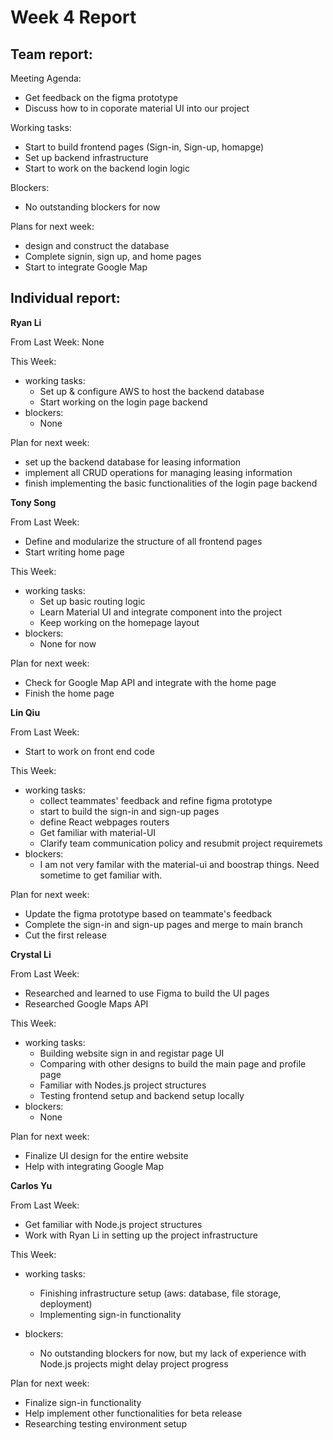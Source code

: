 # Week 4 Report

## Team report:

Meeting Agenda:

- Get feedback on the figma prototype
- Discuss how to in coporate material UI into our project

Working tasks:

- Start to build frontend pages (Sign-in, Sign-up, homapge)
- Set up backend infrastructure
- Start to work on the backend login logic

Blockers:
- No outstanding blockers for now

Plans for next week:
- design and construct the database
- Complete signin, sign up, and home pages 
- Start to integrate Google Map



## Individual report:

**Ryan Li**

From Last Week:
None

This Week:

- working tasks:
    - Set up & configure AWS to host the backend database
    - Start working on the login page backend
- blockers:
    - None

Plan for next week:
- set up the backend database for leasing information
- implement all CRUD operations for managing leasing information
- finish implementing the basic functionalities of the login page backend

    
    

**Tony Song**

From Last Week: 
- Define and modularize the structure of all frontend pages
- Start writing home page

This Week:

- working tasks:
    - Set up basic routing logic
    - Learn Material UI and integrate component into the project 
    - Keep working on the homepage layout
- blockers:
    - None for now

Plan for next week: 

- Check for Google Map API and integrate with the home page
- Finish the home page

**Lin Qiu**

From Last Week:
- Start to work on front end code

This Week:

- working tasks:
    - collect teammates' feedback and refine figma prototype
    - start to build the sign-in and sign-up pages
    - define React webpages routers
    - Get familiar with material-UI
    - Clarify team communication policy and resubmit project requiremets
- blockers:
    - I am not very familar with the material-ui and boostrap things. Need sometime to get familiar with.

Plan for next week: 

- Update the figma prototype based on teammate's feedback
- Complete the sign-in and sign-up pages and merge to main branch
- Cut the first release

**Crystal Li**

From Last Week:
- Researched and learned to use Figma to build the UI pages
- Researched Google Maps API

This Week:

- working tasks:
    - Building website sign in and registar page UI
    - Comparing with other designs to build the main page and profile page 
    - Familiar with Nodes.js project structures
    - Testing frontend setup and backend setup locally
- blockers:
    - None

Plan for next week:

- Finalize UI design for the entire website
- Help with integrating Google Map

**Carlos Yu**

From Last Week:
- Get familiar with Node.js project structures
- Work with Ryan Li in setting up the project infrastructure

This Week:

- working tasks:
    - Finishing infrastructure setup (aws: database, file storage, deployment)
    - Implementing sign-in functionality
    
- blockers:
    - No outstanding blockers for now, but my lack of experience with Node.js projects might delay project progress

Plan for next week:

- Finalize sign-in functionality
- Help implement other functionalities for beta release
- Researching testing environment setup